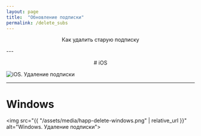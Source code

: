 ```yaml
---
layout: page
title:  "Обновление подписки"
permalink: /delete_subs
---
```

<p style="text-align:center;">Как удалить старую подписку</p>
---
<p style="text-align:center;"># iOS</p>
<img src="{{ "/assets/media/happ-delete-ios.png" | relative_url }}" alt="iOS. Удаление подписки">

---

# Windows
<img src="{{ "/assets/media/happ-delete-windows.png" | relative_url }}" alt="Windows. Удаление подписки">

